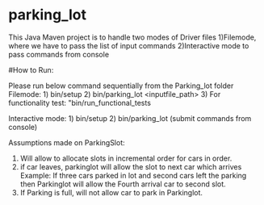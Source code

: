 # parking_lot

This Java Maven project is to handle two modes of Driver files
1)Filemode, where we have to pass the list of input commands
2)Interactive mode to pass commands from console


#How to Run:

Please run below command sequentially from the Parking_lot folder
Filemode:
    1) bin/setup
    2) bin/parking_lot <inputfile_path>
    3) For functionality test: "bin/run_functional_tests
    
Interactive mode:
    1) bin/setup
    2) bin/parking_lot (submit commands from console)
    
 Assumptions made on ParkingSlot:
 1) Will allow to allocate slots in incremental order for cars in order.
 2) if car leaves, parkinglot will allow the slot to next car which arrives
    Example: If three cars parked in lot and second cars left the parking then Parkinglot will allow the Fourth arrival car to     second slot.
 3) If Parking is full, will not allow car to park in Parkinglot.
 



